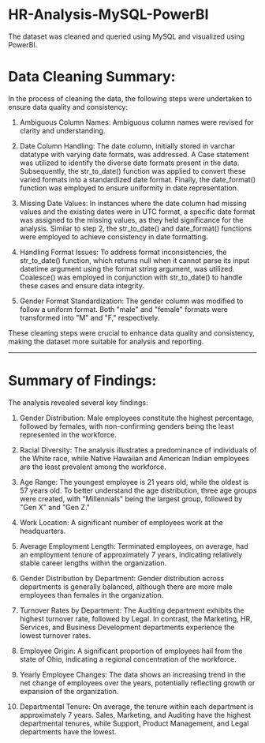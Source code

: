 # HR-Analysis-MySQL-PowerBI
The dataset was cleaned and queried using MySQL and visualized using PowerBI.

# Data Cleaning Summary:

In the process of cleaning the data, the following steps were undertaken to ensure data quality and consistency:

1) Ambiguous Column Names:
   Ambiguous column names were revised for clarity and understanding.

2) Date Column Handling:
   The date column, initially stored in varchar datatype with varying date formats, was addressed. A Case statement was utilized to identify the diverse date formats present in the data. Subsequently, the str_to_date() function was applied to convert these varied formats into a standardized date format. Finally, the date_format() function was employed to ensure uniformity in date representation.

3) Missing Date Values:
   In instances where the date column had missing values and the existing dates were in UTC format, a specific date format was assigned to the missing values, as they held significance for the analysis. Similar to step 2, the str_to_date() and date_format() functions were employed to achieve consistency in date formatting.

4) Handling Format Issues:
   To address format inconsistencies, the str_to_date() function, which returns null when it cannot parse its input datetime argument using the format string argument, was utilized. Coalesce() was employed in conjunction with str_to_date() to handle these cases and ensure data integrity.

5) Gender Format Standardization:
   The gender column was modified to follow a uniform format. Both "male" and "female" formats were transformed into "M" and "F," respectively.

These cleaning steps were crucial to enhance data quality and consistency, making the dataset more suitable for analysis and reporting.


*********************************************************************************************


# Summary of Findings:

The analysis revealed several key findings:

1. Gender Distribution:
   Male employees constitute the highest percentage, followed by females, with non-confirming genders being the least represented in the workforce.

2. Racial Diversity:
   The analysis illustrates a predominance of individuals of the White race, while Native Hawaiian and American Indian employees are the least prevalent among the workforce.

3. Age Range:
   The youngest employee  is 21 years old, while the oldest is 57 years old. To better understand the age distribution, three age groups were created, with "Millennials" being the largest group, followed by "Gen X" and "Gen Z."

4. Work Location:
   A significant number of employees work at the headquarters.

5. Average Employment Length:
   Terminated employees, on average, had an employment tenure of approximately 7 years, indicating relatively stable career lengths within the organization.

6. Gender Distribution by Department:
   Gender distribution across departments is generally balanced, although there are more male employees than females in the organization.

7. Turnover Rates by Department:
   The Auditing department exhibits the highest turnover rate, followed by Legal. In contrast, the Marketing, HR, Services, and Business Development departments experience the lowest turnover rates.

8. Employee Origin:
   A significant proportion of employees hail from the state of Ohio, indicating a regional concentration of the workforce.

9. Yearly Employee Changes:
   The data shows an increasing trend in the net change of employees over the years, potentially reflecting growth or expansion of the organization.

10. Departmental Tenure:
    On average, the tenure within each department is approximately 7 years. Sales, Marketing, and Auditing have the highest departmental tenures, while Support, Product Management, and Legal departments have the lowest.
